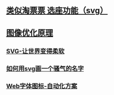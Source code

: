 ## [类似淘票票 选座功能（svg）](https://juejin.im/post/5bed39096fb9a049b3478caf)
## [图像优化原理](https://juejin.im/post/5bfe00e7e51d456f4f2c8860)
### [SVG-让世界变得柔软](https://juejin.im/post/5c0e50846fb9a04a016428be)
### [如何用svg画一个骚气的名字](https://juejin.im/post/5c1c56046fb9a049f7462b32)
### [Web字体图标-自动化方案](https://jiangxiaokun.com/web/2019/01/12/web_iconfont/)
